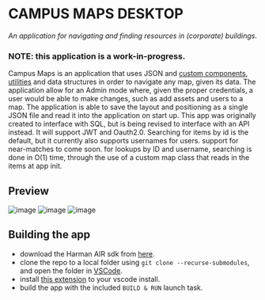 # CAMPUS MAPS DESKTOP

_An application for navigating and finding resources in (corporate) buildings._

### NOTE: this application is a work-in-progress.

Campus Maps is an application that uses JSON and [custom components, utilities](https://github.com/blaxstar/starlib) and data structures in order to navigate any map, given its data.
The application allow for an Admin mode where, given the proper credentials, a user would be able to make changes, such as add assets and users to a map. 
The application is able to save the layout and positioning as a single JSON file and read it into the application on start up. 
This app was originally created to interface with SQL, but is being revised to interface with an API instead.
It will support JWT and Oauth2.0. Searching for items by id is the default, but it currently also supports usernames for users. support for near-matches to come soon.
for lookups by ID and username, searching is done in O(1) time, through the use of a custom map class that reads in the items at app init.

## Preview
![image](https://github.com/dyxribo/campus_maps_desktop/assets/6477128/1bb4df56-547b-4e03-97c9-e387a68c0bfe)
![image](https://github.com/dyxribo/campus_maps_desktop/assets/6477128/dbfde832-aeef-4591-bbdd-3eeaf1b46f97)
![image](https://github.com/dyxribo/campus_maps_desktop/assets/6477128/f2f0be82-cd07-41fb-a46b-5d80b173fe1c)

## Building the app

- download the Harman AIR sdk from [here](https://airsdk.harman.com/download).
- clone the repo to a local folder using `git clone --recurse-submodules`, and open the folder in [VSCode](https://code.visualstudio.com/).
- install [this extension](https://marketplace.visualstudio.com/items?itemName=bowlerhatllc.vscode-nextgenas) to your vscode install.
- build the app with the included `BUILD & RUN` launch task.
